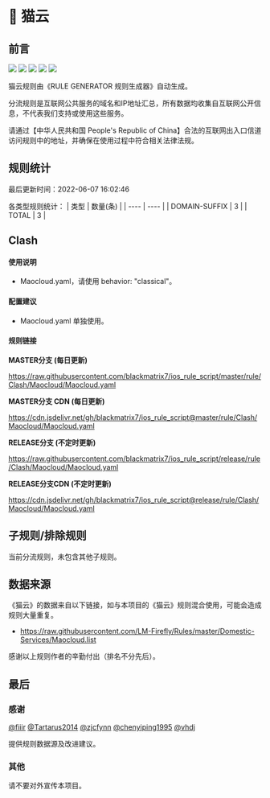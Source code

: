 # 🧸 猫云

## 前言

![](https://shields.io/badge/-移除重复规则-ff69b4) ![](https://shields.io/badge/-DOMAIN与DOMAIN--SUFFIX合并-green) ![](https://shields.io/badge/-DOMAIN--SUFFIX间合并-critical) ![](https://shields.io/badge/-DOMAIN--SUFFIX与DOMAIN--KEYWORD合并-blue) ![](https://shields.io/badge/-IP--CIDR(6)合并-blueviolet) 

猫云规则由《RULE GENERATOR 规则生成器》自动生成。

分流规则是互联网公共服务的域名和IP地址汇总，所有数据均收集自互联网公开信息，不代表我们支持或使用这些服务。

请通过【中华人民共和国 People's Republic of China】合法的互联网出入口信道访问规则中的地址，并确保在使用过程中符合相关法律法规。

## 规则统计

最后更新时间：2022-06-07 16:02:46

各类型规则统计：
| 类型 | 数量(条)  | 
| ---- | ----  |
| DOMAIN-SUFFIX | 3  | 
| TOTAL | 3  | 


## Clash 

#### 使用说明
- Maocloud.yaml，请使用 behavior: "classical"。

#### 配置建议
- Maocloud.yaml 单独使用。

#### 规则链接
**MASTER分支 (每日更新)**

https://raw.githubusercontent.com/blackmatrix7/ios_rule_script/master/rule/Clash/Maocloud/Maocloud.yaml

**MASTER分支 CDN (每日更新)**

https://cdn.jsdelivr.net/gh/blackmatrix7/ios_rule_script@master/rule/Clash/Maocloud/Maocloud.yaml

**RELEASE分支 (不定时更新)**

https://raw.githubusercontent.com/blackmatrix7/ios_rule_script/release/rule/Clash/Maocloud/Maocloud.yaml

**RELEASE分支CDN (不定时更新)**

https://cdn.jsdelivr.net/gh/blackmatrix7/ios_rule_script@release/rule/Clash/Maocloud/Maocloud.yaml

## 子规则/排除规则


当前分流规则，未包含其他子规则。

## 数据来源

《猫云》的数据来自以下链接，如与本项目的《猫云》规则混合使用，可能会造成规则大量重复。

- https://raw.githubusercontent.com/LM-Firefly/Rules/master/Domestic-Services/Maocloud.list


感谢以上规则作者的辛勤付出（排名不分先后）。

## 最后

### 感谢

[@fiiir](https://github.com/fiiir) [@Tartarus2014](https://github.com/Tartarus2014) [@zjcfynn](https://github.com/zjcfynn) [@chenyiping1995](https://github.com/chenyiping1995) [@vhdj](https://github.com/vhdj)

提供规则数据源及改进建议。

### 其他

请不要对外宣传本项目。